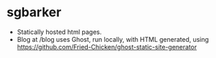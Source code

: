 # sgbarker

 - Statically hosted html pages.
 - Blog at /blog uses Ghost, run locally, with HTML generated, using https://github.com/Fried-Chicken/ghost-static-site-generator
